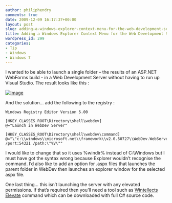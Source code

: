 ```yaml
---
author: philiphendry
comments: true
date: 2009-12-09 16:17:37+00:00
layout: post
slug: adding-a-windows-explorer-context-menu-for-the-web-development-server
title: Adding a Windows Explorer Context Menu for the Web Development Server
wordpress_id: 299
categories:
- Tip
- Windows
- Windows 7
---
```


I wanted to be able to launch a single folder – the results of an ASP.NET WebForms build - in a Web Development Server without having to run up Visual Studio. The result looks like this :

 

[![image](http://philiphendry.files.wordpress.com/2009/12/image_thumb.png)](http://philiphendry.files.wordpress.com/2009/12/image.png)

 

And the solution… add the following to the registry :

 
    
```
Windows Registry Editor Version 5.00

[HKEY_CLASSES_ROOT\Directory\shell\webdev]
@="Launch in WebDev Server"

[HKEY_CLASSES_ROOT\Directory\shell\webdev\command]
@="\"c:\\windows\\microsoft.net\\framework\\v2.0.50727\\WebDev.WebServer.exe\" /port:54321 /path:\"%V\""
```





I would like to change that so it uses %windir% instead of C:\Windows but I must have got the syntax wrong because Explorer wouldn’t recognise the command. I’d also like to add an option for .aspx files that launches the parent folder in WebDev then launches an explorer window for the selected aspx file.





One last thing… this isn’t launching the server with any elevated permissions. If that’s required then you’ll need a tool such as [Wintellects Elevate](http://www.wintellect.com/CS/files/folders/sample_files/entry3385.aspx) command which can be downloaded with full C# source code.
